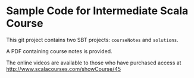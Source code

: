 # Sample Code for Intermediate Scala Course

This git project contains two SBT projects: `courseNotes` and `solutions`.

A PDF containing course notes is provided.

The online videos are available to those who have purchased access at http://www.scalacourses.com/showCourse/45
